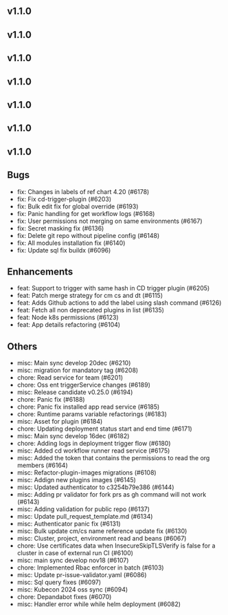 ## v1.1.0



## v1.1.0



## v1.1.0



## v1.1.0



## v1.1.0



## v1.1.0



## v1.1.0

## Bugs
- fix: Changes in labels of ref chart 4.20 (#6178)
- fix: Fix cd-trigger-plugin (#6203)
- fix: Bulk edit fix for global override (#6193)
- fix: Panic handling for get workflow logs (#6168)
- fix: User permissions not merging on same environments (#6167)
- fix: Secret masking fix (#6136)
- fix: Delete git repo without pipeline config (#6148)
- fix: All modules installation fix (#6140)
- fix: Update sql fix buildx (#6096)
## Enhancements
- feat: Support to trigger with same hash in CD trigger plugin  (#6205)
- feat: Patch merge strategy for cm cs and dt (#6115)
- feat: Adds Github actions to add the label using slash command (#6126)
- feat: Fetch all non deprecated plugins in list (#6135)
- feat: Node k8s permissions (#6123)
- feat: App details refactoring (#6104)
## Others
- misc: Main sync develop 20dec (#6210)
- misc: migration for mandatory tag (#6208)
- chore: Read service for team (#6201)
- chore: Oss ent triggerService changes (#6189)
- misc: Release candidate v0.25.0 (#6194)
- chore: Panic fix (#6188)
- chore: Panic fix installed app read service (#6185)
- chore: Runtime params variable refactorings (#6183)
- misc: Asset for plugin (#6184)
- chore: Updating deployment status start and end time (#6171)
- misc: Main sync develop 16dec (#6182)
- chore: Adding logs in deployment trigger flow (#6180)
- misc: Added cd workflow runner read service (#6175)
- misc: Added the token that contains the permissions to read the org members (#6164)
- misc: Refactor-plugin-images migrations (#6108)
- misc: Addign new plugins images (#6145)
- misc: Updated authenticator to c3254b79e386 (#6144)
- misc:  Adding pr validator for fork prs as gh command will not work (#6143)
- misc: Adding validation for public repo (#6137)
- misc: Update pull_request_template.md (#6134)
- misc: Authenticator panic fix (#6131)
- misc: Bulk update cm/cs name reference update fix (#6130)
- misc: Cluster, project, environment read and beans (#6067)
- chore: Use certificates data when InsecureSkipTLSVerify is false for a cluster in case of external run CI (#6100)
- misc: main sync develop nov18 (#6107)
- chore: Implemented Rbac enforcer in batch (#6103)
- misc: Update pr-issue-validator.yaml (#6086)
- misc: Sql query fixes (#6097)
- misc: Kubecon 2024 oss sync (#6094)
- chore: Depandabot fixes (#6070)
- misc: Handler error while while helm deployment (#6082)


